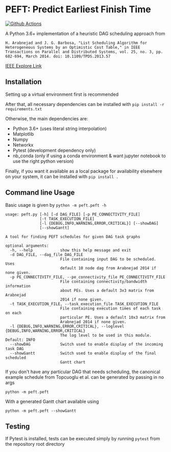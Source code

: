 # PEFT: Predict Earliest Finish Time

[![Github Actions](https://github.com/mackncheesiest/peft/workflows/GH%20Actions/badge.svg)](https://github.com/mackncheesiest/peft/actions)

A Python 3.6+ implementation of a heuristic DAG scheduling approach from 

`H. Arabnejad and J. G. Barbosa, "List Scheduling Algorithm for Heterogeneous Systems by an Optimistic Cost Table," in IEEE Transactions on Parallel and Distributed Systems, vol. 25, no. 3, pp. 682-694, March 2014. doi: 10.1109/TPDS.2013.57`

[IEEE Explore Link](https://ieeexplore.ieee.org/document/6471969)

## Installation
Setting up a virtual environment first is recommended

After that, all necessary dependencies can be installed with `pip install -r requirements.txt`

Otherwise, the main dependencies are:
- Python 3.6+ (uses literal string interpolation)
- Matplotlib
- Numpy
- Networkx
- Pytest (development dependency only)
- nb\_conda (only if using a conda environment & want jupyter notebook to use the right python version)

Finally, if you want it available as a local package for availability elsewhere on your system, it can be installed with `pip install .`

## Command line Usage
Basic usage is given by `python -m peft.peft -h`

```
usage: peft.py [-h] [-d DAG_FILE] [-p PE_CONNECTIVITY_FILE]
               [-t TASK_EXECUTION_FILE]
               [-l {DEBUG,INFO,WARNING,ERROR,CRITICAL}] [--showDAG]
               [--showGantt]

A tool for finding PEFT schedules for given DAG task graphs

optional arguments:
  -h, --help            show this help message and exit
  -d DAG_FILE, --dag_file DAG_FILE
                        File containing input DAG to be scheduled. Uses
                        default 10 node dag from Arabnejad 2014 if none given.
  -p PE_CONNECTIVITY_FILE, --pe_connectivity_file PE_CONNECTIVITY_FILE
                        File containing connectivity/bandwidth information
                        about PEs. Uses a default 3x3 matrix from Arabnejad
                        2014 if none given.
  -t TASK_EXECUTION_FILE, --task_execution_file TASK_EXECUTION_FILE
                        File containing execution times of each task on each
                        particular PE. Uses a default 10x3 matrix from
                        Arabnejad 2014 if none given.
  -l {DEBUG,INFO,WARNING,ERROR,CRITICAL}, --loglevel {DEBUG,INFO,WARNING,ERROR,CRITICAL}
                        The log level to be used in this module. Default: INFO
  --showDAG             Switch used to enable display of the incoming task DAG
  --showGantt           Switch used to enable display of the final scheduled
                        Gantt chart
```

If you don't have any particular DAG that needs scheduling, the canonical example schedule from Topcuoglu et al. can be generated by passing in no args

`python -m peft.peft`

With a generated Gantt chart available using

`python -m peft.peft --showGantt`

<!-- TODO https://github.com/mackncheesiest/peft/issues/3
## Usage as an external library

Example usage as an external library is given by [this notebook](https://github.com/mackncheesiest/peft/blob/master/jupyter/PEFT_Example.ipynb)
-->

## Testing
If Pytest is installed, tests can be executed simply by running `pytest` from the repository root directory
